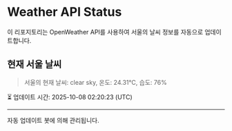 
# Weather API Status

이 리포지토리는 OpenWeather API를 사용하여 서울의 날씨 정보를 자동으로 업데이트합니다.

## 현재 서울 날씨
> 서울의 현재 날씨: clear sky, 온도: 24.31°C, 습도: 76%

⏳ 업데이트 시간: 2025-10-08 02:20:23 (UTC)

---
자동 업데이트 봇에 의해 관리됩니다.
